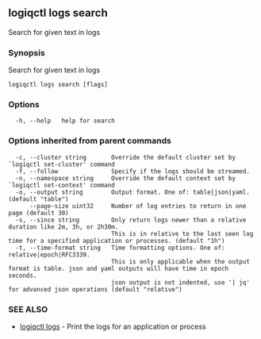 ## logiqctl logs search

Search for given text in logs

### Synopsis

Search for given text in logs

```
logiqctl logs search [flags]
```

### Options

```
  -h, --help   help for search
```

### Options inherited from parent commands

```
  -c, --cluster string       Override the default cluster set by `logiqctl set-cluster' command
  -f, --follow               Specify if the logs should be streamed.
  -n, --namespace string     Override the default context set by `logiqctl set-context' command
  -o, --output string        Output format. One of: table|json|yaml. (default "table")
      --page-size uint32     Number of log entries to return in one page (default 30)
  -s, --since string         Only return logs newer than a relative duration like 2m, 3h, or 2h30m.
                             This is in relative to the last seen log time for a specified application or processes. (default "1h")
  -t, --time-format string   Time formatting options. One of: relative|epoch|RFC3339. 
                             This is only applicable when the output format is table. json and yaml outputs will have time in epoch seconds.
                             json output is not indented, use '| jq' for advanced json operations (default "relative")
```

### SEE ALSO

* [logiqctl logs](logiqctl_logs.md)	 - Print the logs for an application or process

